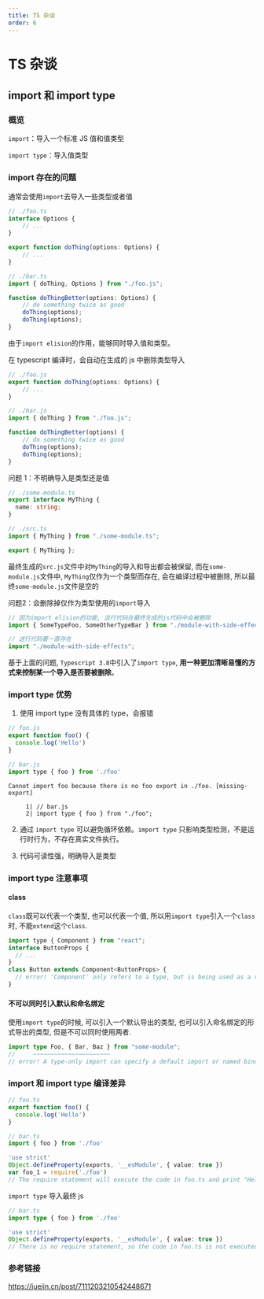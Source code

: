 ```yaml
---
title: TS 杂谈
order: 6
---
```


# TS 杂谈

## import 和 import type

### 概览

`import`：导入一个标准 JS 值和值类型

`import type`：导入值类型

### import 存在的问题

通常会使用`import`去导入一些类型或者值

```ts
// ./foo.ts
interface Options {
    // ...
}

export function doThing(options: Options) {
    // ...
}

// ./bar.ts
import { doThing, Options } from "./foo.js";

function doThingBetter(options: Options) {
    // do something twice as good
    doThing(options);
    doThing(options);
}
```

由于`import elision`的作用，能够同时导入值和类型。

在 typescript 编译时，会自动在生成的 js 中删除类型导入

```js
// ./foo.js
export function doThing(options: Options) {
    // ...
}

// ./bar.js
import { doThing } from "./foo.js";

function doThingBetter(options) {
    // do something twice as good
    doThing(options);
    doThing(options);
}
```

问题 1：不明确导入是类型还是值

```ts
// ./some-module.ts
export interface MyThing {
  name: string;
}

// ./src.ts
import { MyThing } from "./some-module.ts";

export { MyThing };
```

最终生成的`src.js`文件中对`MyThing`的导入和导出都会被保留, 而在`some-module.js`文件中, `MyThing`仅作为一个类型而存在, 会在编译过程中被删除, 所以最终`some-module.js`文件是空的

问题2：会删除掉仅作为类型使用的`import`导入

```ts
// 因为import elision的功能, 这行代码在最终生成的js代码中会被删除
import { SomeTypeFoo, SomeOtherTypeBar } from "./module-with-side-effects";

// 这行代码要一直存在
import "./module-with-side-effects";
```

基于上面的问题, `Typescript 3.8`中引入了`import type`, **用一种更加清晰易懂的方式来控制某一个导入是否要被删除**。

### import type 优势

1. 使用 import type 没有具体的 type，会报错

```js
// foo.js
export function foo() {
  console.log('Hello')
}

// bar.js
import type { foo } from './foo'
```

```
Cannot import foo because there is no foo export in ./foo. [missing-export]

     1| // bar.js
     2| import type { foo } from "./foo";
```

2. 通过 `import type` 可以避免循环依赖。`import type` 只影响类型检测，不是运行时行为，不存在真实文件执行。

3. 代码可读性强，明确导入是类型

### import type 注意事项

#### class

`class`既可以代表一个类型, 也可以代表一个值, 所以用`import type`引入一个`class`时, 不能`extend`这个`class`.

```js
import type { Component } from "react";
interface ButtonProps {
  // ...
}
class Button extends Component<ButtonProps> {
  // error! 'Component' only refers to a type, but is being used as a value here.
}
```

#### 不可以同时引入默认和命名绑定

使用`import type`的时候, 可以引入一个默认导出的类型, 也可以引入命名绑定的形式导出的类型, 但是不可以同时使用两者.

```ts
import type Foo, { Bar, Baz } from "some-module";
//     ~~~~~~~~~~~~~~~~~~~~~~
// error! A type-only import can specify a default import or named bindings, but not both.
```

### import 和 import type 编译差异

```ts
// foo.ts
export function foo() {
  console.log('Hello')
}

// bar.ts
import { foo } from './foo'
```

```ts
'use strict'
Object.defineProperty(exports, '__esModule', { value: true })
var foo_1 = require('./foo')
// The require statement will execute the code in foo.ts and print "Hello" to the console
```

`import type` 导入最终 js

```ts
// bar.ts
import type { foo } from './foo'
```

```ts
'use strict'
Object.defineProperty(exports, '__esModule', { value: true })
// There is no require statement, so the code in foo.ts is not executed and nothing is printed to the console
```

### 参考链接

https://juejin.cn/post/7111203210542448671
